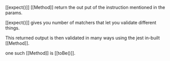 [[expect()]] [[Method]] return the out put of the instruction mentioned in the params.

[[expect()]] gives you number of matchers that let you validate different things.

This returned output is then validated in many ways using the jest in-built [[Method]].

one such [[Method]] is [[toBe()]].